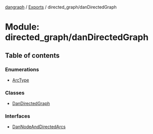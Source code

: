 [dangraph](../README.md) / [Exports](../modules.md) / directed\_graph/danDirectedGraph

# Module: directed\_graph/danDirectedGraph

## Table of contents

### Enumerations

- [ArcType](../enums/directed_graph_danDirectedGraph.ArcType.md)

### Classes

- [DanDirectedGraph](../classes/directed_graph_danDirectedGraph.DanDirectedGraph.md)

### Interfaces

- [DanNodeAndDirectedArcs](../interfaces/directed_graph_danDirectedGraph.DanNodeAndDirectedArcs.md)
